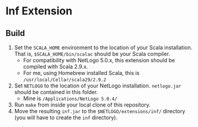Inf Extension
===

## Build

1. Set the `SCALA_HOME` environment to the location of your Scala installation. That is, `$SCALA_HOME/bin/scalac` should be your Scala compiler.
    - For compatibility with NetLogo 5.0.x, this extension should be compiled with Scala 2.9.x.
    - For me, using Homebrew installed Scala, this is `/usr/local/Cellar/scala29/2.9.2`
2. Set `NETLOGO` to the location of your NetLogo installation. `netlogo.jar` should be contained in this folder.
    - Mine is `/Applications/NetLogo 5.0.4/`
3. Run `make` from inside your local clone of this repository.
4. Move the resulting `inf.jar` to the `$NETLOGO/extensions/inf/` directory (you will have to create the `inf` directory).
